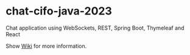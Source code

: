 # chat-cifo-java-2023

Chat application using WebSockets, REST, Spring Boot, Thymeleaf and React

Show [Wiki](https://github.com/daniel-training/chat-cifo-java-2023/wiki) for more information.

